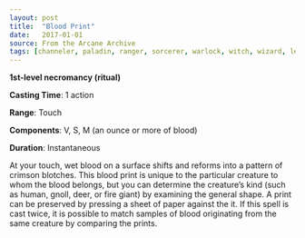 ```yaml
---
layout: post
title:  "Blood Print"
date:   2017-01-01
source: From the Arcane Archive
tags: [channeler, paladin, ranger, sorcerer, warlock, witch, wizard, level1, necromancy, hb, fan]
---
```


**1st-level necromancy (ritual)**

**Casting Time**: 1 action

**Range**: Touch

**Components**: V, S, M (an ounce or more of blood)

**Duration**: Instantaneous

At your touch, wet blood on a surface shifts and reforms into a pattern of crimson blotches. This blood print is unique to the particular creature to whom the blood belongs, but you can determine the creature’s kind (such as human, gnoll, deer, or fire giant) by examining the general shape. A print can be preserved by pressing a sheet of paper against the it. If this spell is cast twice, it is possible to match samples of blood originating from the same creature by comparing the prints.
